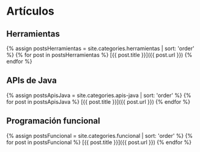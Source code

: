 # Artículos

## Herramientas

{% assign postsHerramientas = site.categories.herramientas | sort: 'order' %}
{% for post in postsHerramientas %}
[{{ post.title }}]({{ post.url }})
{% endfor %}

## APIs de Java

{% assign postsApisJava = site.categories.apis-java | sort: 'order' %}
{% for post in postsApisJava %}
[{{ post.title }}]({{ post.url }})
{% endfor %}


## Programación funcional

{% assign postsFuncional = site.categories.funcional | sort: 'order' %}
{% for post in postsFuncional %}
[{{ post.title }}]({{ post.url }})
{% endfor %}
